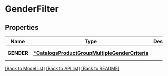 # GenderFilter

## Properties
Name | Type | Description | Notes
------------ | ------------- | ------------- | -------------
**GENDER** | [***CatalogsProductGroupMultipleGenderCriteria**](.md) |  | [default to null]

[[Back to Model list]](../README.md#documentation-for-models) [[Back to API list]](../README.md#documentation-for-api-endpoints) [[Back to README]](../README.md)


